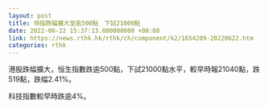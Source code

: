 ```yaml
---
layout: post
title: 恒指跌幅擴大至逾500點　下試21000點
date: 2022-06-22 15:37:13.000000000 +08:00
link: https://news.rthk.hk/rthk/ch/component/k2/1654209-20220622.htm
categories: rthk
---
```


港股跌幅擴大，恒生指數跌逾500點，下試21000點水平，較早時報21040點，跌519點，跌幅2.41%。

科技指數較早時跌逾4%。
